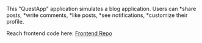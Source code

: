 This "QuestApp" application simulates a blog application. 
Users can 
*share posts, 
*write comments, 
*like posts, 
*see notifications, 
*customize their profile.

Reach frontend code here: [Frontend Repo](https://github.com/halilerkan-cs/questapp-frontend)
